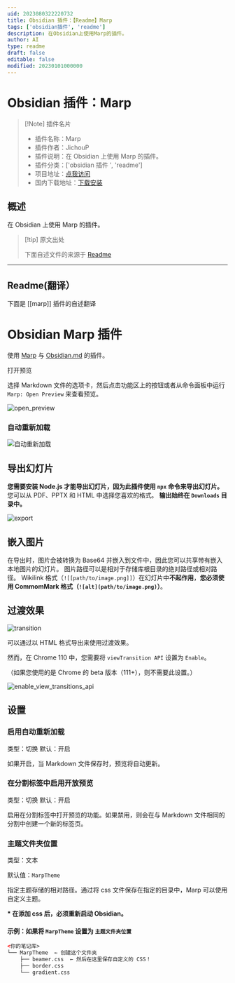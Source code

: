 ```yaml
---
uid: 2023080322220732
title: Obsidian 插件：【Readme】Marp
tags: ['obsidian插件', 'readme']
description: 在Obsidian上使用Marp的插件。
author: AI
type: readme
draft: false
editable: false
modified: 20230101000000
---
```


# Obsidian 插件：Marp

> [!Note] 插件名片
> - 插件名称：Marp
> - 插件作者：JichouP
> - 插件说明：在 Obsidian 上使用 Marp 的插件。
> - 插件分类：['obsidian 插件 ', 'readme']
> - 项目地址：[点我访问](https://github.com/JichouP/obsidian-marp-plugin)
> - 国内下载地址：[下载安装](https://pkmer.cn/products/plugin/pluginMarket/?marp)

## 概述

在 Obsidian 上使用 Marp 的插件。

> [!tip] 原文出处
>
>下面自述文件的来源于 [Readme](https://ghproxy.net/https://raw.githubusercontent.com/JichouP/obsidian-marp-plugin/master/README.md)
>

---

## Readme(翻译）

下面是 [[marp]] 插件的自述翻译

# Obsidian Marp 插件

使用 [Marp](https://marp.app/) 与 [Obsidian.md](https://obsidian.md/) 的插件。

打开预览

选择 Markdown 文件的选项卡，然后点击功能区上的按钮或者从命令面板中运行 `Marp: Open Preview` 来查看预览。

![open_preview](docs/open_preview.gif)

### 自动重新加载

![自动重新加载](docs/auto_reload.gif)

## 导出幻灯片

**您需要安装 Node.js 才能导出幻灯片，因为此插件使用 `npx` 命令来导出幻灯片。**
您可以从 PDF、PPTX 和 HTML 中选择您喜欢的格式。
**输出始终在 `Downloads` 目录中。**

![export](docs/export.gif)

## 嵌入图片

在导出时，图片会被转换为 Base64 并嵌入到文件中，因此您可以共享带有嵌入本地图片的幻灯片。
图片路径可以是相对于存储库根目录的绝对路径或相对路径。
Wikilink 格式（`![[path/to/image.png]]`）在幻灯片中**不起作用**，**您必须使用 CommomMark 格式（`![alt](path/to/image.png)`）**。

## 过渡效果

![transition](docs/transition.gif)

可以通过以 HTML 格式导出来使用过渡效果。

然而，在 Chrome 110 中，您需要将 `viewTransition API` 设置为 `Enable`。

（如果您使用的是 Chrome 的 beta 版本（111+），则不需要此设置。）

![enable_view_transitions_api](docs/enable_view_transitions_api.png)

## 设置

### 启用自动重新加载

类型：切换
默认：开启

如果开启，当 Markdown 文件保存时，预览将自动更新。

### 在分割标签中启用开放预览

类型：切换
默认：开启

启用在分割标签中打开预览的功能。如果禁用，则会在与 Markdown 文件相同的分割中创建一个新的标签页。

### 主题文件夹位置

类型：文本

默认值：`MarpTheme`

指定主题存储的相对路径。通过将 css 文件保存在指定的目录中，Marp 可以使用自定义主题。

**\* 在添加 css 后，必须重新启动 Obsidian。**

#### 示例：如果将 `MarpTheme` 设置为 `主题文件夹位置`

```html
<你的笔记库>
└── MarpTheme  ← 创建这个文件夹
    ├── beamer.css  ← 然后在这里保存自定义的 CSS！
    ├── border.css
    └── gradient.css
```